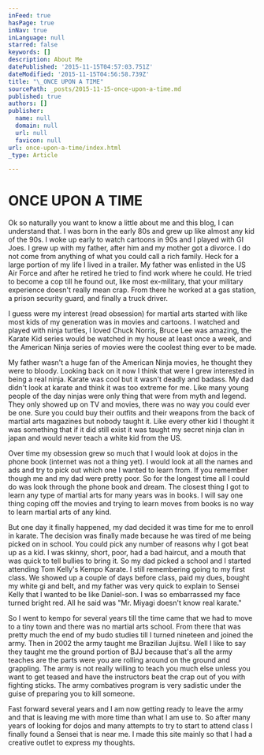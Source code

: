 ```yaml
---
inFeed: true
hasPage: true
inNav: true
inLanguage: null
starred: false
keywords: []
description: About Me
datePublished: '2015-11-15T04:57:03.751Z'
dateModified: '2015-11-15T04:56:58.739Z'
title: "\_ONCE UPON A TIME"
sourcePath: _posts/2015-11-15-once-upon-a-time.md
published: true
authors: []
publisher:
  name: null
  domain: null
  url: null
  favicon: null
url: once-upon-a-time/index.html
_type: Article

---
```

# **ONCE UPON A TIME**

Ok so naturally you want to know a little about me and this blog, I can understand that. I was born in the early 80s and grew up like almost any kid of the 90s. I woke up early to watch cartoons in 90s and I played with GI Joes. I grew up with my father, after him and my mother got a divorce. I do not come from anything of what you could call a rich family. Heck for a large portion of my life I lived in a trailer. My father was enlisted in the US Air Force and after he retired he tried to find work where he could. He tried to become a cop till he found out, like most ex-military, that your military experience doesn't really mean crap. From there he worked at a gas station, a prison security guard, and finally a truck driver. 

I guess were my interest (read obsession) for martial arts started with like most kids of my generation was in movies and cartoons. I watched and played with ninja turtles, I loved Chuck Norris, Bruce Lee was amazing, the Karate Kid series would be watched in my house at least once a week, and the American Ninja series of movies were the coolest thing ever to be made.

My father wasn't a huge fan of the American Ninja movies, he thought they were to bloody. Looking back on it now I think that were I grew interested in being a real ninja. Karate was cool but it wasn't deadly and badass. My dad didn't look at karate and think it was too extreme for me. Like many young people of the day ninjas were only thing that were from myth and legend. They only showed up on TV and movies, there was no way you could ever be one. Sure you could buy their outfits and their weapons from the back of martial arts magazines but nobody taught it. Like every other kid I thought it was something that if it did still exist it was taught my secret ninja clan in japan and would never teach a white kid from the US.

Over time my obsession grew so much that I would look at dojos in the phone book (internet was not a thing yet). I would look at all the names and ads and try to pick out which one I wanted to learn from. If you remember though me and my dad were pretty poor. So for the longest time all I could do was look through the phone book and dream. The closest thing I got to learn any type of martial arts for many years was in books. I will say one thing coping off the movies and trying to learn moves from books is no way to learn martial arts of any kind. 

But one day it finally happened, my dad decided it was time for me to enroll in karate. The decision was finally made because he was tired of me being picked on in school. You could pick any number of reasons why I got beat up as a kid. I was skinny, short, poor, had a bad haircut, and a mouth that was quick to tell bullies to bring it. So my dad picked a school and I started attending Tom Kelly's Kempo Karate. I still remembering going to my first class. We showed up a couple of days before class, paid my dues, bought my white gi and belt, and my father was very quick to explain to Sensei Kelly that I wanted to be like Daniel-son. I was so embarrassed my face turned bright red. All he said was "Mr. Miyagi doesn't know real karate." 

So I went to kempo for several years till the time came that we had to move to a tiny town and there was no martial arts school. From there that was pretty much the end of my budo studies till I turned nineteen and joined the army. Then in 2002 the army taught me Brazilian Jujitsu. Well I like to say they taught me the ground portion of BJJ because that's all the army teaches are the parts were you are rolling around on the ground and grappling. The army is not really willing to teach you much else unless you want to get teased and have the instructors beat the crap out of you with fighting sticks. The army combatives program is very sadistic under the guise of preparing you to kill someone. 

Fast forward several years and I am now getting ready to leave the army and that is leaving me with more time than what I am use to. So after many years of looking for dojos and many attempts to try to start to attend class I finally found a Sensei that is near me. I made this site mainly so that I had a creative outlet to express my thoughts.
